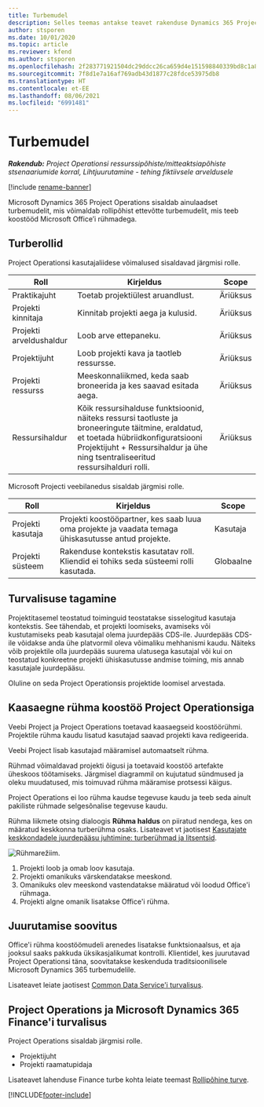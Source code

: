 ```yaml
---
title: Turbemudel
description: Selles teemas antakse teavet rakenduse Dynamics 365 Project Operations turbe mudeli kohta.
author: stsporen
ms.date: 10/01/2020
ms.topic: article
ms.reviewer: kfend
ms.author: stsporen
ms.openlocfilehash: 2f283771921504dc29ddcc26ca659d4e151598840339bd8c1a857e8bf5dde9ed
ms.sourcegitcommit: 7f8d1e7a16af769adb43d1877c28fdce53975db8
ms.translationtype: HT
ms.contentlocale: et-EE
ms.lasthandoff: 08/06/2021
ms.locfileid: "6991481"
---
```

# <a name="security-model"></a>Turbemudel

_**Rakendub:** Project Operationsi ressurssipõhiste/mitteaktsiapõhiste stsenaariumide korral,  Lihtjuurutamine - tehing fiktiivsele arveldusele_

[!include [rename-banner](~/includes/cc-data-platform-banner.md)]

Microsoft Dynamics 365 Project Operations sisaldab ainulaadset turbemudelit, mis võimaldab rollipõhist ettevõtte turbemudelit, mis teeb koostööd Microsoft Office’i rühmadega. 


## <a name="security-roles"></a>Turberollid
Project Operationsi kasutajaliidese võimalused sisaldavad järgmisi rolle.

| Roll                          | Kirjeldus                                                                                                                                                                 | Scope |
|-------------------------------|-----------------------------------------------------------------------------------------------------------------------------------------------------------------------------|------|
| Praktikajuht              | Toetab projektiülest aruandlust.                                                                                                            | Äriüksus              |
| Projekti kinnitaja              | Kinnitab projekti aega ja kulusid.                                                                                                                              | Äriüksus |
| Projekti arveldushaldur | Loob arve ettepaneku.                                                                                                                                                 | Äriüksus |
| Projektijuht               | Loob projekti kava ja taotleb ressursse.                                                                                                                              | Äriüksus |
| Projekti ressurss              | Meeskonnaliikmed, keda saab broneerida ja kes saavad esitada aega.                                                                                                          | Äriüksus|
| Ressursihaldur              | Kõik ressursihalduse funktsioonid, näiteks ressursi taotluste ja broneeringute täitmine, eraldatud, et toetada hübriidkonfiguratsiooni Projektijuht + Ressursihaldur ja ühe ning tsentraliseeritud ressursihalduri rolli. | Äriüksus |


Microsoft Projecti veebilanedus sisaldab järgmisi rolle.

| Roll           | Kirjeldus                                                                                                        | Scope  |
|----------------|--------------------------------------------------------------------------------------------------------------------|--------|
| Projekti kasutaja   | Projekti koostööpartner, kes saab luua oma projekte ja vaadata temaga ühiskasutusse antud projekte. | Kasutaja   |
| Projekti süsteem | Rakenduse kontekstis kasutatav roll. Kliendid ei tohiks seda süsteemi rolli kasutada.                                    | Globaalne |

## <a name="security-enforcement"></a>Turvalisuse tagamine
Projektitasemel teostatud toiminguid teostatakse sisselogitud kasutaja kontekstis. See tähendab, et projekti loomiseks, avamiseks või kustutamiseks peab kasutajal olema juurdepääs CDS-ile. Juurdepääs CDS-ile võidakse anda ühe platvormil oleva võimaliku mehhanismi kaudu. Näiteks võib projektile olla juurdepääs suurema ulatusega kasutajal või kui on teostatud konkreetne projekti ühiskasutusse andmise toiming, mis annab kasutajale juurdepääsu.

Oluline on seda Project Operationsis projektide loomisel arvestada.

## <a name="modern-group-collaboration-with-project-operations"></a>Kaasaegne rühma koostöö Project Operationsiga
Veebi Project ja Project Operations toetavad kaasaegseid koostöörühmi. Projektile rühma kaudu lisatud kasutajad saavad projekti kava redigeerida.

Veebi Project lisab kasutajad määramisel automaatselt rühma.

Rühmad võimaldavad projekti õigusi ja toetavaid koostöö artefakte üheskoos töötamiseks. Järgmisel diagrammil on kujutatud sündmused ja oleku muudatused, mis toimuvad rühma määramise protsessi käigus.

Project Operations ei loo rühma kaudse tegevuse kaudu ja teeb seda ainult pakiliste rühmade selgesõnalise tegevuse kaudu.

Rühma liikmete otsing dialoogis **Rühma haldus** on piiratud nendega, kes on määratud keskkonna turberühma osaks. Lisateavet vt jaotisest [Kasutajate keskkondadele juurdepääsu juhtimine: turberühmad ja litsentsid](/power-platform/admin/control-user-access).

![Rühmarežiim.](./media/groupsmode.png)

1. Projekti loob ja omab loov kasutaja.
2. Projekti omanikuks värskendatakse meeskond.
3. Omanikuks olev meeskond vastendatakse määratud või loodud Office'i rühmaga.
4. Projekti algne omanik lisatakse Office'i rühma.

## <a name="deployment-recommendation"></a>Juurutamise soovitus
Office'i rühma koostöömudeli arenedes lisatakse funktsionaalsus, et aja jooksul saaks pakkuda üksikasjalikumat kontrolli. Klientidel, kes juurutavad Project Operationsi täna, soovitatakse keskenduda traditsioonilisele Microsoft Dynamics 365 turbemudelile.

Lisateavet leiate jaotisest [Common Data Service'i turvalisus](/power-platform/admin/wp-security).

## <a name="project-operations-and-microsoft-dynamics-365-finance-security"></a>Project Operations ja Microsoft Dynamics 365 Finance'i turvalisus
Project Operations sisaldab järgmisi rolle.

- Projektijuht
- Projekti raamatupidaja

Lisateavet lahenduse Finance turbe kohta leiate teemast [Rollipõhine turve](/dynamics365/fin-ops-core/dev-itpro/sysadmin/role-based-security).




[!INCLUDE[footer-include](../includes/footer-banner.md)]